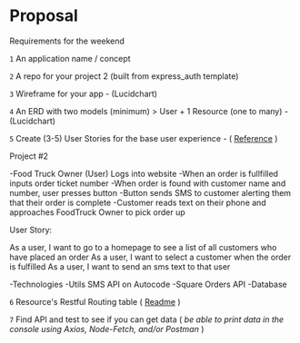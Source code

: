 # Proposal
Requirements for the weekend

`1` An application name / concept 

`2` A repo for your project 2 (built from express_auth template)

`3` Wireframe for your app - (Lucidchart)

`4` An ERD with two models (minimum) > User + 1 Resource (one to many) - (Lucidchart)

`5` Create (3-5) User Stories for the base user experience - ( [Reference](https://revelry.co/resources/development/user-stories-that-dont-suck/) )


Project #2

-Food Truck Owner (User) Logs into website 
-When an order is fullfilled inputs order ticket number 
-When order is found with customer name and number, user presses button
-Button sends SMS to customer alerting them that their order is complete
-Customer reads text on their phone and approaches FoodTruck Owner to pick order up

User Story: 

As a user, I want to go to a homepage to see a list of all customers who have placed an order
As a user, I want to select a customer when the order is fulfilled
As a user, I want to send an sms text to that user


-Technologies
	-Utils SMS API on Autocode
	-Square Orders API
	-Database


`6` Resource's Restful Routing table ( [Readme](https://romebell.gitbook.io/sei-412/node-express/00readme-1/01intro-to-express/00readme#restful-routing) )

`7` Find API and test to see if you can get data ( *be able to print data in the console using Axios, Node-Fetch, and/or Postman* )

